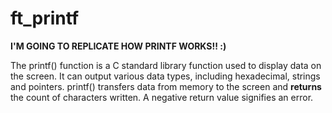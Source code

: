 # ft_printf

**I'M GOING TO REPLICATE HOW PRINTF WORKS!! :)**

The printf() function is a C standard library function used to display data on the screen. It can output various data types, including hexadecimal, strings and pointers. printf() transfers data from memory to the screen and **returns** the count of characters written. A negative return value signifies an error.
